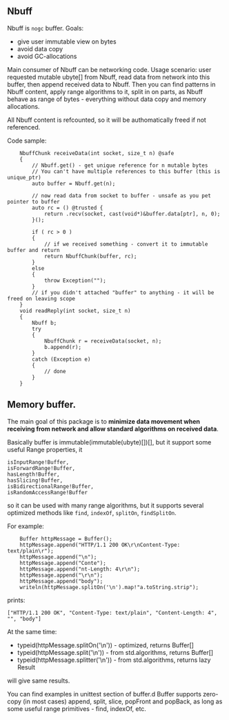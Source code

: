 ## Nbuff ##

Nbuff is `nogc` buffer. Goals:

* give user immutable view on bytes
* avoid data copy
* avoid GC-allocations

Main consumer of Nbuff can be networking code. Usage scenario: user requested mutable ubyte[] from Nbuff, read data from network into this buffer, then append received data to Nbuff. Then you can find patterns in Nbuff content, apply range algorithms to it, split in on parts, as Nbuff behave as range of bytes - everything without data copy and memory allocations.

All Nbuff content is refcounted, so it will be authomatically freed if not referenced.

Code sample:

```
    NbuffChunk receiveData(int socket, size_t n) @safe
    {
        // Nbuff.get() - get unique reference for n mutable bytes
        // You can't have multiple references to this buffer (this is unique_ptr)
        auto buffer = Nbuff.get(n);

        // now read data from socket to buffer - unsafe as you pet pointer to buffer 
        auto rc = () @trusted {
            return .recv(socket, cast(void*)&buffer.data[ptr], n, 0);
        }();

        if ( rc > 0 )
        {
            // if we received something - convert it to immutable buffer and return
            return NbuffChunk(buffer, rc);
        }
        else
        {
            throw Exception("");
        }
        // if you didn't attached "buffer" to anything - it will be freed on leaving scope
    }
    void readReply(int socket, size_t n)
    {
        Nbuff b;
        try
        {
            NbuffChunk r = receiveData(socket, n);
            b.append(r);
        }
        catch (Exception e)
        {
            // done
        }
    }
```

## Memory buffer. ##

The main goal of this package is to **minimize data movement when receiving from network and allow standard algorithms on received data**.


Basically buffer is immutable(immutable(ubyte)[])[], but it support some useful Range properties, it

    isInputRange!Buffer,
    isForwardRange!Buffer,
    hasLength!Buffer,
    hasSlicing!Buffer,
    isBidirectionalRange!Buffer,
    isRandomAccessRange!Buffer

so it can be used with many range algorithms, but it supports several optimized methods like `find`,
`indexOf`, `splitOn`, `findSplitOn`.

For example:
```
    Buffer httpMessage = Buffer();
    httpMessage.append("HTTP/1.1 200 OK\r\nContent-Type: text/plain\r");
    httpMessage.append("\n");
    httpMessage.append("Conte");
    httpMessage.append("nt-Length: 4\r\n");
    httpMessage.append("\r\n");
    httpMessage.append("body");
    writeln(httpMessage.splitOn('\n').map!"a.toString.strip");
```
prints:
```
["HTTP/1.1 200 OK", "Content-Type: text/plain", "Content-Length: 4", "", "body"]
```
At the same time:

 * typeid(httpMessage.splitOn('\n')) - optimized, returns Buffer[]
 * typeid(httpMessage.split('\n')) - from std.algorithms, returns Buffer[]
 * typeid(httpMessage.splitter('\n')) - from std.algorithms, returns lazy Result

will give same results.

You can find examples in unittest section of buffer.d 
Buffer supports zero-copy (in most cases) append, split, slice, popFront and popBack, as long as some useful range primitives - find, indexOf, etc.

